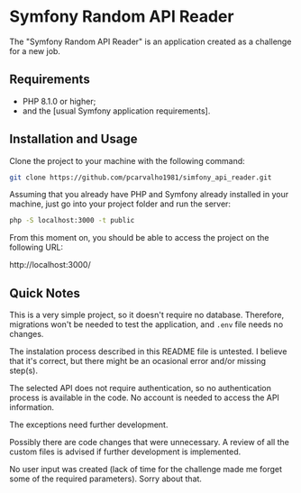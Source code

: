 Symfony Random API Reader
========================

The "Symfony Random API Reader" is an application created as a challenge for a new job.

Requirements
------------

  * PHP 8.1.0 or higher;
  * and the [usual Symfony application requirements].

Installation and Usage
----------------------

Clone the project to your machine with the following command:
```bash
git clone https://github.com/pcarvalho1981/simfony_api_reader.git
```

Assuming that you already have PHP and Symfony already installed in your machine, just go into your project folder and run the server:

```bash
php -S localhost:3000 -t public
```

From this moment on, you should be able to access the project on the following URL:

http://localhost:3000/

Quick Notes
-----------

This is a very simple project, so it doesn't require no database. Therefore, migrations won't be needed to test the application, and `.env` file needs no changes.

The instalation process described in this README file is untested. I believe that it's correct, but there might be an ocasional error and/or missing step(s).

The selected API does not require authentication, so no authentication process is available in the code. No account is needed to access the API information.

The exceptions need further development.

Possibly there are code changes that were unnecessary. A review of all the custom files is advised if further development is implemented.

No user input was created (lack of time for the challenge made me forget some of the required parameters). Sorry about that.
